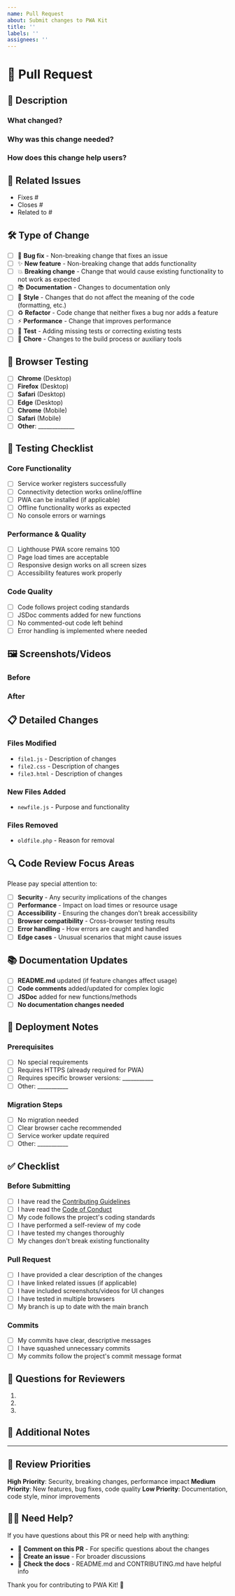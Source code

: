 ```yaml
---
name: Pull Request
about: Submit changes to PWA Kit
title: ''
labels: ''
assignees: ''
---
```


# 🚀 Pull Request

## 📝 Description

<!-- Provide a clear and concise description of what this PR does -->

### What changed?
<!-- Describe the changes made in this PR -->

### Why was this change needed?
<!-- Explain the motivation behind this change -->

### How does this change help users?
<!-- Describe the benefit to end users or developers -->

## 🔗 Related Issues

<!-- Link any related issues using keywords like "Fixes #123" or "Closes #456" -->
<!-- Remove this section if not applicable -->

- Fixes #
- Closes #
- Related to #

## 🛠️ Type of Change

<!-- Mark the relevant option with an "x" -->

- [ ] 🐛 **Bug fix** - Non-breaking change that fixes an issue
- [ ] ✨ **New feature** - Non-breaking change that adds functionality
- [ ] 💥 **Breaking change** - Change that would cause existing functionality to not work as expected
- [ ] 📚 **Documentation** - Changes to documentation only
- [ ] 🎨 **Style** - Changes that do not affect the meaning of the code (formatting, etc.)
- [ ] ♻️ **Refactor** - Code change that neither fixes a bug nor adds a feature
- [ ] ⚡ **Performance** - Change that improves performance
- [ ] 🧪 **Test** - Adding missing tests or correcting existing tests
- [ ] 🔧 **Chore** - Changes to the build process or auxiliary tools

## 📱 Browser Testing

<!-- Mark all browsers where you've tested this change -->

- [ ] **Chrome** (Desktop)
- [ ] **Firefox** (Desktop)
- [ ] **Safari** (Desktop)
- [ ] **Edge** (Desktop)
- [ ] **Chrome** (Mobile)
- [ ] **Safari** (Mobile)
- [ ] **Other**: _____________

## 🧪 Testing Checklist

<!-- Mark completed items with an "x" -->

### Core Functionality
- [ ] Service worker registers successfully
- [ ] Connectivity detection works online/offline
- [ ] PWA can be installed (if applicable)
- [ ] Offline functionality works as expected
- [ ] No console errors or warnings

### Performance & Quality
- [ ] Lighthouse PWA score remains 100
- [ ] Page load times are acceptable
- [ ] Responsive design works on all screen sizes
- [ ] Accessibility features work properly

### Code Quality
- [ ] Code follows project coding standards
- [ ] JSDoc comments added for new functions
- [ ] No commented-out code left behind
- [ ] Error handling is implemented where needed

## 🖼️ Screenshots/Videos

<!-- Include screenshots or videos showing the changes, especially for UI changes -->
<!-- Remove this section if not applicable -->

### Before
<!-- Screenshot or description of the current state -->

### After
<!-- Screenshot or description after your changes -->

## 📋 Detailed Changes

<!-- Provide a detailed list of changes made -->

### Files Modified
<!-- List the main files that were changed -->

- `file1.js` - Description of changes
- `file2.css` - Description of changes
- `file3.html` - Description of changes

### New Files Added
<!-- List any new files added -->

- `newfile.js` - Purpose and functionality

### Files Removed
<!-- List any files that were deleted -->

- `oldfile.php` - Reason for removal

## 🔍 Code Review Focus Areas

<!-- Help reviewers by highlighting areas that need special attention -->

Please pay special attention to:

- [ ] **Security** - Any security implications of the changes
- [ ] **Performance** - Impact on load times or resource usage
- [ ] **Accessibility** - Ensuring the changes don't break accessibility
- [ ] **Browser compatibility** - Cross-browser testing results
- [ ] **Error handling** - How errors are caught and handled
- [ ] **Edge cases** - Unusual scenarios that might cause issues

## 📚 Documentation Updates

<!-- Mark if documentation needs to be updated -->

- [ ] **README.md** updated (if feature changes affect usage)
- [ ] **Code comments** added/updated for complex logic
- [ ] **JSDoc** added for new functions/methods
- [ ] **No documentation changes needed**

## 🚦 Deployment Notes

<!-- Any special considerations for deployment -->

### Prerequisites
<!-- List any requirements for this change to work -->

- [ ] No special requirements
- [ ] Requires HTTPS (already required for PWA)
- [ ] Requires specific browser versions: ___________
- [ ] Other: ___________

### Migration Steps
<!-- If this change requires migration steps -->

- [ ] No migration needed
- [ ] Clear browser cache recommended
- [ ] Service worker update required
- [ ] Other: ___________

## ✅ Checklist

<!-- Ensure you've completed these before submitting -->

### Before Submitting
- [ ] I have read the [Contributing Guidelines](CONTRIBUTING.md)
- [ ] I have read the [Code of Conduct](CODE_OF_CONDUCT.md)
- [ ] My code follows the project's coding standards
- [ ] I have performed a self-review of my code
- [ ] I have tested my changes thoroughly
- [ ] My changes don't break existing functionality

### Pull Request
- [ ] I have provided a clear description of the changes
- [ ] I have linked related issues (if applicable)
- [ ] I have included screenshots/videos for UI changes
- [ ] I have tested in multiple browsers
- [ ] My branch is up to date with the main branch

### Commits
- [ ] My commits have clear, descriptive messages
- [ ] I have squashed unnecessary commits
- [ ] My commits follow the project's commit message format

## 🤔 Questions for Reviewers

<!-- Ask specific questions to help reviewers -->

1. <!-- Question 1 -->
2. <!-- Question 2 -->
3. <!-- Question 3 -->

## 📝 Additional Notes

<!-- Any additional information that would be helpful for reviewers -->

<!-- Examples:
- This is my first contribution to the project
- This change was discussed in issue #123
- This implements the feature requested in discussion #456
- This is a breaking change and will require version bump
-->

---

## 🎯 Review Priorities

**High Priority**: Security, breaking changes, performance impact
**Medium Priority**: New features, bug fixes, code quality
**Low Priority**: Documentation, code style, minor improvements

## 🙋‍♀️ Need Help?

If you have questions about this PR or need help with anything:

- 💬 **Comment on this PR** - For specific questions about the changes
- 📧 **Create an issue** - For broader discussions
- 📖 **Check the docs** - README.md and CONTRIBUTING.md have helpful info

Thank you for contributing to PWA Kit! 🎉
